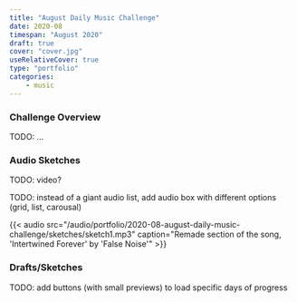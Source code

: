 ```yaml
---
title: "August Daily Music Challenge"
date: 2020-08
timespan: "August 2020"
draft: true
cover: "cover.jpg"
useRelativeCover: true
type: "portfolio"
categories:
    - music
---
```


### Challenge Overview

TODO: ...

### Audio Sketches

TODO: video?

TODO: instead of a giant audio list, add audio box with different options (grid, list, carousal)

{{< audio src="/audio/portfolio/2020-08-august-daily-music-challenge/sketches/sketch1.mp3" caption="Remade section of the song, 'Intertwined Forever' by 'False Noise'" >}}

### Drafts/Sketches

TODO: add buttons (with small previews) to load specific days of progress